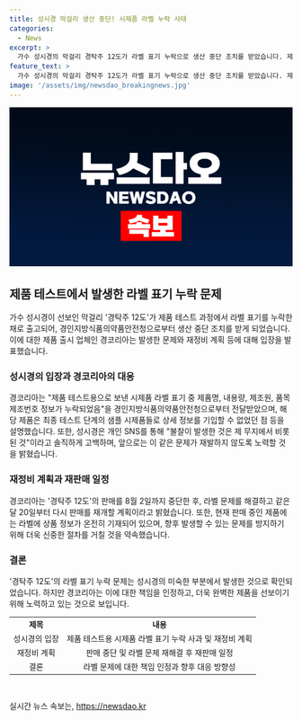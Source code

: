 ```yaml
---
title: 성시경 막걸리 생산 중단! 시제품 라벨 누락 사태
categories:
  - News
excerpt: >
  가수 성시경의 막걸리 경탁주 12도가 라벨 표기 누락으로 생산 중단 조치를 받았습니다. 제품 출시사 경코리아는 라벨 누락은 테스트용 시제품에서 발생했으며, 이에 대해 불찰을 인정하고 재정비할 계획임을 밝혔습니다. 판매 중단 후 20일에 재개할 예정이며, 앞으로 이러한 실수를 방지하기 위해 노력할 것이라고 전했습니다. 경탁주는 애주가 성시경이 직접 출시한 제품으로, 현재 판매 중인 제품에는 모든 상품 정보가 표기되어 있다고 합니다.
feature_text: >
  가수 성시경의 막걸리 경탁주 12도가 라벨 표기 누락으로 생산 중단 조치를 받았습니다. 제품 출시사 경코리아는 라벨 누락은 테스트용 시제품에서 발생했으며, 이에 대해 불찰을 인정하고 재정비할 계획임을 밝혔습니다. 판매 중단 후 20일에 재개할 예정이며, 앞으로 이러한 실수를 방지하기 위해 노력할 것이라고 전했습니다. 경탁주는 애주가 성시경이 직접 출시한 제품으로, 현재 판매 중인 제품에는 모든 상품 정보가 표기되어 있다고 합니다.
image: '/assets/img/newsdao_breakingnews.jpg'
---
```


<p><img src="/assets/img/newsdao_breakingnews.jpg" alt="pcversion 속보" /></p>

<h2 data-ke-size="size26">제품 테스트에서 발생한 라벨 표기 누락 문제</h2>

<p data-ke-size="size16">가수 성시경이 선보인 막걸리 '경탁주 12도'가 제품 테스트 과정에서 라벨 표기를 누락한 채로 출고되어, 경인지방식품의약품안전청으로부터 생산 중단 조치를 받게 되었습니다. 이에 대한 제품 출시 업체인 경코리아는 발생한 문제와 재정비 계획 등에 대해 입장을 발표했습니다.</p>

<h3>성시경의 입장과 경코리아의 대응</h3>

<p data-ke-size="size16">경코리아는 "제품 테스트용으로 보낸 시제품 라벨 표기 중 제품명, 내용량, 제조원, 품목제조번호 정보가 누락되었음"을 경인지방식품의약품안전청으로부터 전달받았으며, 해당 제품은 최종 테스트 단계의 샘플 시제품들로 상세 정보를 기입할 수 없었던 점 등을 설명했습니다. 또한, 성시경은 개인 SNS를 통해 "불찰이 발생한 것은 제 무지에서 비롯된 것"이라고 솔직하게 고백하며, 앞으로는 이 같은 문제가 재발하지 않도록 노력할 것을 밝혔습니다.</p>

<h3>재정비 계획과 재판매 일정</h3>

<p data-ke-size="size16">경코리아는 '경탁주 12도'의 판매를 8월 2일까지 중단한 후, 라벨 문제를 해결하고 같은 달 20일부터 다시 판매를 재개할 계획이라고 밝혔습니다. 또한, 현재 판매 중인 제품에는 라벨에 상품 정보가 온전히 기재되어 있으며, 향후 발생할 수 있는 문제를 방지하기 위해 더욱 신중한 절차를 거칠 것을 약속했습니다.</p>

<h3>결론</h3>

<p data-ke-size="size16">'경탁주 12도'의 라벨 표기 누락 문제는 성시경의 미숙한 부분에서 발생한 것으로 확인되었습니다. 하지만 경코리아는 이에 대한 책임을 인정하고, 더욱 완벽한 제품을 선보이기 위해 노력하고 있는 것으로 보입니다.</p>

<table>
  <tbody>
    <tr>
      <td style="text-align: center; height: 17px;"><b>제목</b></td>
      <td style="text-align: center; height: 17px;"><b>내용</b></td>
    </tr>
    <tr>
      <td style="text-align: center;">성시경의 입장</td>
      <td style="text-align: center;">제품 테스트용 시제품 라벨 표기 누락 사과 및 재정비 계획</td>
    </tr>
    <tr>
      <td style="text-align: center;">재정비 계획</td>
      <td style="text-align: center;">판매 중단 및 라벨 문제 재해결 후 재판매 일정</td>
    </tr>
    <tr>
      <td style="text-align: center;">결론</td>
      <td style="text-align: center;">라벨 문제에 대한 책임 인정과 향후 대응 방향성</td>
    </tr>
  </tbody>
</table>

<p data-ke-size="size16">&nbsp;</p>
실시간 뉴스 속보는, <a href="https://newsdao.kr" rel="dofollow">https://newsdao.kr</a>


